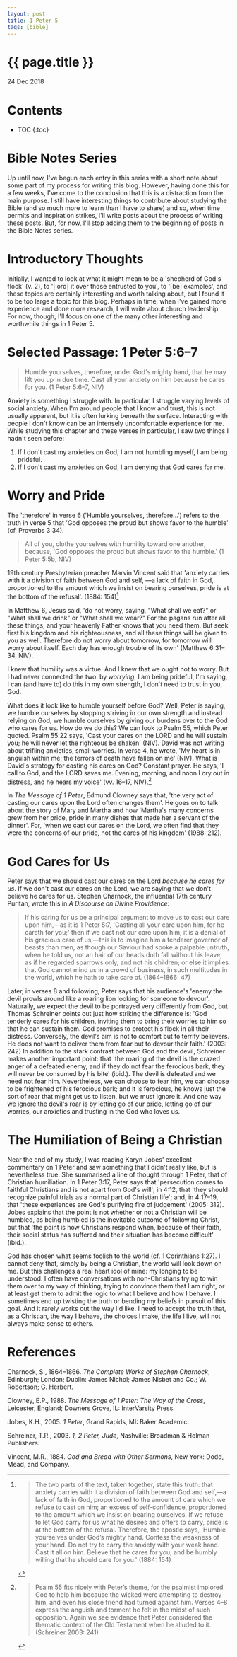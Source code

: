 ```yaml
---
layout: post
title: 1 Peter 5
tags: [bible]
---
```


{{ page.title }}
================

<p class="meta">24 Dec 2018</p>

# Contents
* TOC
{:toc}

# Bible Notes Series

Up until now, I've begun each entry in this series with a short note about some
part of my process for writing this blog. However, having done this for a few
weeks, I've come to the conclusion that this is a distraction from the main
purpose. I still have interesting things to contribute about studying the Bible
(and so much more to learn than I have to share) and so, when time permits and
inspiration strikes, I'll write posts about the process of writing these posts.
But, for now, I'll stop adding them to the beginning of posts in the Bible Notes
series.


# Introductory Thoughts

Initially, I wanted to look at what it might mean to be a 'shepherd of God's
flock' (v. 2), to '[lord] it over those entrusted to you', to '[be] examples',
and these topics are certainly interesting and worth talking about, but I found
it to be too large a topic for this blog. Perhaps in time, when I've gained more
experience and done more research, I will write about church leadership. For
now, though, I'll focus on one of the many other interesting and worthwhile
things in 1 Peter 5.


# Selected Passage: 1 Peter 5:6&ndash;7

> Humble yourselves, therefore, under God's mighty hand, that he may lift you up
> in due time. Cast all your anxiety on him because he cares for you. (1 Peter
> 5:6&ndash;7, NIV)

Anxiety is something I struggle with. In particular, I struggle varying levels
of social anxiety. When I'm around people that I know and trust, this is not
usually apparent, but it is often lurking beneath the surface. Interacting with
people I don't know can be an intensely uncomfortable experience for me. While
studying this chapter and these verses in particular, I saw two things I hadn't
seen before:

1. If I don't cast my anxieties on God, I am not humbling myself, I am being
   prideful.
2. If I don't cast my anxieties on God, I am denying that God cares for me.


# Worry and Pride

The 'therefore' in verse 6 ('Humble yourselves, therefore&hellip;') refers to
the truth in verse 5 that 'God opposes the proud but shows favor to the humble'
(cf. Proverbs 3:34).

> All of you, clothe yourselves with humility toward one another, because, 'God
> opposes the proud but shows favor to the humble.' (1 Peter 5:5b, NIV)

19th century Presbyterian preacher Marvin Vincent said that 'anxiety carries
with it a division of faith between God and self, &mdash;a lack of faith in God,
proportioned to the amount which we insist on bearing ourselves, pride is at the
bottom of the refusal'. (1884: 154)[^1]

[^1]:
    > The two parts of the text, taken together, state this truth: that anxiety
    > carries with it a division of faith between God and self,—a lack of faith
    > in God, proportioned to the amount of care which we refuse to cast on him;
    > an excess of self-confidence, proportioned to the amount which we insist
    > on bearing ourselves. If we refuse to let God carry for us what he desires
    > and offers to carry, pride is at the bottom of the refusal. Therefore, the
    > apostle says, 'Humble yourselves under God’s mighty hand. Confess the
    > weakness of your hand. Do not try to carry the anxiety with your weak
    > hand. Cast it all on him. Believe that he cares for you, and be humbly
    > willing that he should care for you.' (1884: 154)

In Matthew 6, Jesus said, 'do not worry, saying, "What shall we eat?" or "What
shall we drink" or "What shall we wear?" For the pagans run after all these
things, and your heavenly Father knows that you need them. But seek first his
kingdom and his righteousness, and all these things will be given to you as
well. Therefore do not worry about tomorrow, for tomorrow will worry about
itself. Each day has enough trouble of its own' (Matthew 6:31&ndash;34, NIV).

I knew that humility was a virtue. And I knew that we ought not to worry. But I
had never connected the two: by _worrying_, I am being prideful, I'm saying, I
can (and have to) do this in my own strength, I don't need to trust in you, God.

What does it look like to humble yourself before God? Well, Peter is saying, we
humble ourselves by stopping striving in our own strength and instead relying on
God, we humble ourselves by giving our burdens over to the God who cares for us.
How do we do this? We can look to Psalm 55, which Peter quoted. Psalm 55:22
says, 'Cast your cares on the LORD and he will sustain you; he will never let
the righteous be shaken' (NIV). David was not writing about trifling anxieties,
small worries. In verse 4, he wrote, 'My heart is in anguish within me; the
terrors of death have fallen on me' (NIV). What is David's strategy for casting
his cares on God? Constant prayer. He says, 'I call to God, and the LORD saves
me. Evening, morning, and noon I cry out in distress, and he hears my voice'
(vv. 16&ndash;17, NIV).[^2]

[^2]:
    > Psalm 55 fits nicely with Peter’s theme, for the psalmist implored God to
    > help him because the wicked were attempting to destroy him, and even his
    > close friend had turned against him. Verses 4–8 express the anguish and
    > torment he felt in the midst of such opposition. Again we see evidence
    > that Peter considered the thematic context of the Old Testament when he
    > alluded to it. (Schreiner 2003: 241)

In _The Message of 1 Peter_, Edmund Clowney says that, 'the very act of casting
our cares upon the Lord often changes them'. He goes on to talk about the story
of Mary and Martha and how 'Martha's many concerns grew from her pride, pride in
many dishes that made her a servant of the dinner'. For, 'when we cast our cares
on the Lord, we often find that they were the concerns of our pride, not the
cares of his kingdom' (1988: 212).


# God Cares for Us

Peter says that we should cast our cares on the Lord _because he cares for us_.
If we don't cast our cares on the Lord, we are saying that we don't believe he
cares for us. Stephen Charnock, the influential 17th century Puritan, wrote this
in _A Discourse on Divine Providence_:

> If his caring for us be a principal argument to move us to cast our care upon
> him,—as it is 1 Peter 5:7, 'Casting all your care upon him, for he careth for
> you;' then if we cast not our care upon him, it is a denial of his gracious
> care of us,—this is to imagine him a tenderer governor of beasts than men, as
> though our Saviour had spoke a palpable untruth, when he told us, not an hair
> of our heads doth fall without his leave; as if he regarded sparrows only, and
> not his children; or else it implies that God cannot mind us in a crowd of
> business, in such multitudes in the world, which he hath to take care of.
> (1864&ndash;1866: 47)

Later, in verses 8 and following, Peter says that his audience's 'enemy the
devil prowls around like a roaring lion looking for someone to devour'.
Naturally, we expect the devil to be portrayed very differently from God, but
Thomas Schreiner points out just how striking the difference is: 'God tenderly
cares for his children, inviting them to bring their worries to him so that he
can sustain them. God promises to protect his flock in all their distress.
Conversely, the devil's aim is not to comfort but to terrify believers. He does
not want to deliver them from fear but to devour their faith.' (2003: 242) In
addition to the stark contrast between God and the devil, Schreiner makes
another important point: that 'the roaring of the devil is the crazed anger of a
defeated enemy, and if they do not fear the ferocious bark, they will never be
consumed by his bite' (ibid.). The devil is defeated and we need not fear him.
Nevertheless, we can choose to fear him, we can choose to be frightened of his
ferocious bark; and it is ferocious, he knows just the sort of roar that might
get us to listen, but we must ignore it. And one way we ignore the devil's roar
is by letting go of our pride, letting go of our worries, our anxieties and
trusting in the God who loves us.


# The Humiliation of Being a Christian

Near the end of my study, I was reading Karyn Jobes' excellent commentary on 1
Peter and saw something that I didn't really like, but is nevertheless true. She
summarised a line of thought through 1 Peter, that of Christian humiliation. In
1 Peter 3:17, Peter says that 'persecution comes to faithful Christians and is
not apart from God's will'; in 4:12, that 'they should recognize painful trials
as a normal part of Christian life'; and, in 4:17&ndash;19, that 'these
experiences are God's purifying fire of judgement' (2005: 312). Jobes explains
that the point is not whether or not a Christian will be humbled, as being
humbled is the inevitable outcome of following Christ, but that 'the point is
how Christians respond when, because of their faith, their social status has
suffered and their situation has become difficult' (ibid.).

God has chosen what seems foolish to the world (cf. 1 Corinthians 1:27). I
cannot deny that, simply by being a Christian, the world will look down on me.
But this challenges a real heart idol of mine: my longing to be understood. I
often have conversations with non-Christians trying to win them over to my way
of thinking, trying to convince them that I am right, or at least get them to
admit the logic to what I believe and how I behave. I sometimes end up twisting
the truth or bending my beliefs in pursuit of this goal. And it rarely works out
the way I'd like. I need to accept the truth that, as a Christian, the way I
behave, the choices I make, the life I live, will not always make sense to
others.


# References

Charnock, S., 1864–1866. _The Complete Works of Stephen Charnock_, Edinburgh;
London; Dublin: James Nichol; James Nisbet and Co.; W. Robertson; G. Herbert.

Clowney, E.P., 1988. _The Message of 1 Peter: The Way of the Cross_, Leicester,
England; Downers Grove, IL: InterVarsity Press.

Jobes, K.H., 2005. _1 Peter_, Grand Rapids, MI: Baker Academic.

Schreiner, T.R., 2003. _1, 2 Peter, Jude_, Nashville: Broadman & Holman
Publishers.

Vincent, M.R., 1884. _God and Bread with Other Sermons_, New York: Dodd, Mead,
and Company.
